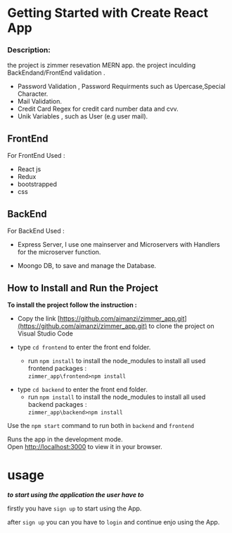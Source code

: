 # Getting Started with Create React App

### Description:

the project is zimmer resevation MERN app.
the project inculding BackEndand/FrontEnd validation .

- Password Validation , Password Requirments such as Upercase,Special Character.
- Mail Validation.
- Credit Card Regex for credit card number data and cvv.
- Unik Variables , such as User (e.g user mail).

## FrontEnd

For FrontEnd Used : <br/>

- React js
- Redux
- bootstrapped
- css

## BackEnd

For BackEnd Used : <br/>

- Express Server, I use one mainserver and Microservers with Handlers for the microserver function.

- Moongo DB, to save and manage the Database.

## How to Install and Run the Project

**To install the project follow the instruction :**

- Copy the link [https://github.com/aimanzi/zimmer_app.git](https://github.com/aimanzi/zimmer_app.git) to clone the project on Visual Studio Code

- type `cd frontend` to enter the front end folder.
  - run `npm install` to install the node_modules to install all used frontend packages :</br>
    `zimmer_app\frontend>npm install`

* type `cd backend` to enter the front end folder.
  - run `npm install` to install the node_modules to install all used backend packages : </br>
    `zimmer_app\backend>npm install`

Use the `npm start` command to run both in `backend` and `frontend` <br/>

Runs the app in the development mode.\
Open [http://localhost:3000](http://localhost:3000) to view it in your browser.

# usage

**_to start using the application the user have to_**

firstly you have `sign up` to start using the App. </br>

after `sign up` you can you have to `login` and continue enjo using the App.
